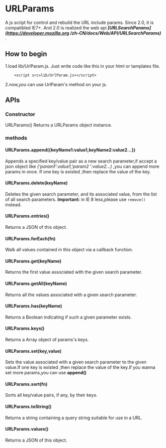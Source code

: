 # URLParams

A js script for control and rebuild the URL include params.
Since 2.0, it is compatibled IE7+. And 2.0 is realized the web api ***[URLSearchParams](https://developer.mozilla.org
/zh-CN/docs/Web/API/URLSearchParams)*** . 

## How to begin

1.load lib/UrlParam.js. Just write code like this in your html or tamplates file.
~~~
    <script src=lib/UrlParam.js></script>
~~~      
2.now,you can use  UrlParam's method on your js.
 
## APIs

### Constructor
URLParams()
Returns a URLParams object instance.
	
### methods

#### URLParams.append({keyName1:value1,keyName2:value2...})
Appends a specified key/value pair as a new search parameter,if accept a json object like *{'param1':value1,'param2
':value2...}* ,you can append more params in once. If one key is existed ,then replace the value of the key.
#### URLParams.delete(keyName)
Deletes the given search parameter, and its associated value, from the list of all search parameters. **Important:** in IE 8 less,please use `remove()` instead.
#### URLParams.entries()
Returns a JSON  of this object.
#### URLParams.forEach(fn)
Walk all values contained in this object via a callback function.
#### URLParams.get(keyName)
Returns the first value associated with the given search parameter.
#### URLParams.getAll(keyName)
Returns all the values associated with a given search parameter.
#### URLParams.has(keyName)
Returns a Boolean indicating if such a given parameter exists.
#### URLParams.keys()
Returns a Array object of params's keys.
#### URLParams.set(key,value)
Sets the value associated with a given search parameter to the given value.If one key is existed ,then replace the
value of the key.If you wanna set more params,you can use **append()**
#### URLParams.sort(fn)
Sorts all key/value pairs, if any, by their keys.
#### URLParams.toString()
Returns a string containing a query string suitable for use in a URL.
#### URLParams.values()
Returns a JSON  of this object.

